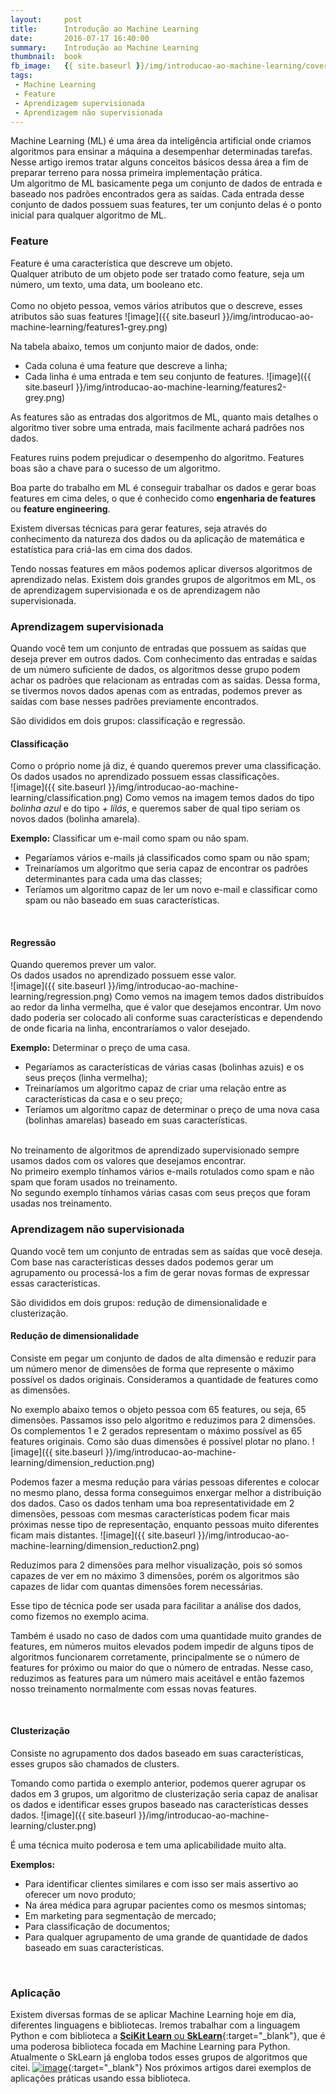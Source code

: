 ```yaml
---
layout:     post
title:      Introdução ao Machine Learning
date:       2016-07-17 16:40:00
summary:    Introdução ao Machine Learning
thumbnail:  book
fb_image:   {{ site.baseurl }}/img/introducao-ao-machine-learning/cover.png
tags:
 - Machine Learning
 - Feature
 - Aprendizagem supervisionada
 - Aprendizagem não supervisionada
---
```


Machine Learning (ML) é uma área da inteligência artificial onde criamos algoritmos para ensinar a máquina a desempenhar determinadas tarefas.
<br>
Nesse artigo iremos tratar alguns conceitos básicos dessa área a fim de preparar terreno para nossa primeira implementação prática.
<br>
Um algoritmo de ML basicamente pega um conjunto de dados de entrada e baseado nos padrões encontrados gera as saídas.
Cada entrada desse conjunto de dados possuem suas features, ter um conjunto delas é o ponto inicial para qualquer algoritmo de ML.

### Feature
Feature é uma característica que descreve um objeto.<br>
Qualquer atributo de um objeto pode ser tratado como feature, seja um número, um texto, uma data, um booleano etc.<br><br>
Como no objeto pessoa, vemos vários atributos que o descreve, esses atributos são suas features
![image]({{ site.baseurl }}/img/introducao-ao-machine-learning/features1-grey.png)

Na tabela abaixo, temos um conjunto maior de dados, onde:<br>
- Cada coluna é uma feature que descreve a linha;<br>
- Cada linha é uma entrada e tem seu conjunto de features.
![image]({{ site.baseurl }}/img/introducao-ao-machine-learning/features2-grey.png)

As features são as entradas dos algoritmos de ML, quanto mais detalhes o algoritmo tiver sobre uma entrada, mais facilmente achará padrões nos dados.

Features ruins podem prejudicar o desempenho do algoritmo.
Features boas são a chave para o sucesso de um algoritmo.

Boa parte do trabalho em ML é conseguir trabalhar os dados e gerar boas features em cima deles, o que é conhecido como **engenharia de features** ou **feature engineering**.

Existem diversas técnicas para gerar features, seja através do conhecimento da natureza dos dados ou da aplicação de matemática e estatística para criá-las em cima dos dados.

Tendo nossas features em mãos podemos aplicar diversos algoritmos de aprendizado nelas.
Existem dois grandes grupos de algoritmos em ML, os de aprendizagem supervisionada e os de aprendizagem não supervisionada.

### Aprendizagem supervisionada
Quando você tem um conjunto de entradas que possuem as saídas que deseja prever em outros dados.
Com conhecimento das entradas e saídas de um número suficiente de dados, os algoritmos desse grupo podem achar os padrões que relacionam as entradas com as saídas.
Dessa forma, se tivermos novos dados apenas com as entradas, podemos prever as saídas com base nesses padrões previamente encontrados.

São divididos em dois grupos: classificação e regressão.

#### Classificação
Como o próprio nome já diz, é quando queremos prever uma classificação.<br>
Os dados usados no aprendizado possuem essas classificações.<br>
![image]({{ site.baseurl }}/img/introducao-ao-machine-learning/classification.png)
Como vemos na imagem temos dados do tipo *bolinha azul* e do tipo *+ lilás*, e queremos saber de qual tipo seriam os novos dados (bolinha amarela).

**Exemplo:** Classificar um e-mail como spam ou não spam.

- Pegaríamos vários e-mails já classificados como spam ou não spam;
- Treinaríamos um algoritmo que seria capaz de encontrar os padrões determinantes para cada uma das classes;
- Teríamos um algoritmo capaz de ler um novo e-mail e classificar como spam ou não baseado em suas características.

<br>

#### Regressão
Quando queremos prever um valor.<br>
Os dados usados no aprendizado possuem esse valor.<br>
![image]({{ site.baseurl }}/img/introducao-ao-machine-learning/regression.png)
Como vemos na imagem temos dados distribuídos ao redor da linha vermelha, que é valor que desejamos encontrar.
Um novo dado poderia ser colocado ali conforme suas características e dependendo de onde ficaria na linha, encontraríamos o valor desejado.

**Exemplo:** Determinar o preço de uma casa.

- Pegaríamos as características de várias casas (bolinhas azuis) e os seus preços (linha vermelha);
- Treinaríamos um algoritmo capaz de criar uma relação entre as características da casa e o seu preço;
- Teríamos um algoritmo capaz de determinar o preço de uma nova casa (bolinhas amarelas) baseado em suas características.

<br>
No treinamento de algoritmos de aprendizado supervisionado sempre usamos dados com os valores que desejamos encontrar.<br>
No primeiro exemplo tínhamos vários e-mails rotulados como spam e não spam que foram usados no treinamento.<br>
No segundo exemplo tínhamos várias casas com seus preços que foram usadas nos treinamento.

<br>

### Aprendizagem não supervisionada

Quando você tem um conjunto de entradas sem as saídas que você deseja.
Com base nas características desses dados podemos gerar um agrupamento ou processá-los a fim de gerar novas formas de expressar essas características.

São divididos em dois grupos: redução de dimensionalidade e clusterização.

#### Redução de dimensionalidade
Consiste em pegar um conjunto de dados de alta dimensão e reduzir para um número menor de dimensões de forma que represente o máximo possível os dados originais.
Consideramos a quantidade de features como as dimensões.

No exemplo abaixo temos o objeto pessoa com 65 features, ou seja, 65 dimensões. Passamos isso pelo algoritmo e reduzimos para 2 dimensões. Os complementos 1 e 2 gerados representam o máximo possível as 65 features originais. Como são duas dimensões é possível plotar no plano.
![image]({{ site.baseurl }}/img/introducao-ao-machine-learning/dimension_reduction.png)

Podemos fazer a mesma redução para várias pessoas diferentes e colocar no mesmo plano, dessa forma conseguimos enxergar melhor a distribuição dos dados.
Caso os dados tenham uma boa representatividade em 2 dimensões, pessoas com mesmas características podem ficar mais próximas nesse tipo de representação, enquanto pessoas muito diferentes ficam mais distantes.
![image]({{ site.baseurl }}/img/introducao-ao-machine-learning/dimension_reduction2.png)

Reduzimos para 2 dimensões para melhor visualização, pois só somos capazes de ver em no máximo 3 dimensões, porém os algoritmos são capazes de lidar com quantas dimensões forem necessárias.

Esse tipo de técnica pode ser usada para facilitar a análise dos dados, como fizemos no exemplo acima.

Também é usado no caso de dados com uma quantidade muito grandes de features, em números muitos elevados podem impedir de alguns tipos de algoritmos funcionarem corretamente, principalmente se o número de features for próximo ou maior do que o número de entradas. Nesse caso, reduzimos as features para um número mais aceitável e então fazemos nosso treinamento normalmente com essas novas features.

<br>

#### Clusterização
Consiste no agrupamento dos dados baseado em suas características, esses grupos são chamados de clusters.

Tomando como partida o exemplo anterior, podemos querer agrupar os dados em 3 grupos, um algoritmo de clusterização seria capaz de analisar os dados e identificar esses grupos baseado nas características desses dados.
![image]({{ site.baseurl }}/img/introducao-ao-machine-learning/cluster.png)

É uma técnica muito poderosa e tem uma aplicabilidade muito alta.

**Exemplos:**

- Para identificar clientes similares e com isso ser mais assertivo ao oferecer um novo produto;
- Na área médica para agrupar pacientes como os mesmos sintomas;
- Em marketing para segmentação de mercado;
- Para classificação de documentos;
- Para qualquer agrupamento de uma grande de quantidade de dados baseado em suas características.

<br>

### Aplicação
Existem diversas formas de se aplicar Machine Learning hoje em dia, diferentes linguagens e bibliotecas.
Iremos trabalhar com a linguagem Python e com biblioteca a [**SciKit Learn** ou **SkLearn**](http://scikit-learn.org){:target="_blank"}, que é uma poderosa biblioteca focada em Machine Learning para Python.
Atualmente o SkLearn já engloba todos esses grupos de algoritmos que citei.
[![image](http://scikit-learn.org/stable/_static/ml_map.png)](http://scikit-learn.org/stable/tutorial/machine_learning_map/){:target="_blank"}
Nos próximos artigos darei exemplos de aplicações práticas usando essa biblioteca.
